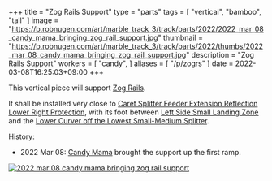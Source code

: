 +++
title = "Zog Rails Support"
type = "parts"
tags = [ "vertical", "bamboo", "tall" ]
image = "https://b.robnugen.com/art/marble_track_3/track/parts/2022/2022_mar_08_candy_mama_bringing_zog_rail_support.jpg"
thumbnail = "https://b.robnugen.com/art/marble_track_3/track/parts/2022/thumbs/2022_mar_08_candy_mama_bringing_zog_rail_support.jpg"
description = "Zog Rails Support"
workers = [
    "candy",
]
aliases = [
    "/p/zogrs"
]
date = 2022-03-08T16:25:03+09:00
+++

This vertical piece will support [Zog Rails](/parts/zog-rails/).

It shall be installed very close to [Caret Splitter Feeder Extension Reflection Lower Right Protection](/parts/caret-splitter-feeder-extension-reflection-lower-right-protection/),
with its foot between [Left Side Small Landing Zone](/parts/left_side_small_landing_zone/)
and the [Lower Curver off the Lowest Small-Medium Splitter](/parts/lower_curver_off_the_lowest_small-medium_splitter/).

History:

* 2022 Mar 08: [Candy Mama](/workers/candy_mama/) brought the support up the first ramp.

[![2022 mar 08 candy mama bringing zog rail support](//b.robnugen.com/art/marble_track_3/track/parts/2022/thumbs/2022_mar_08_candy_mama_bringing_zog_rail_support.jpg)](//b.robnugen.com/art/marble_track_3/track/parts/2022/2022_mar_08_candy_mama_bringing_zog_rail_support.jpg)
